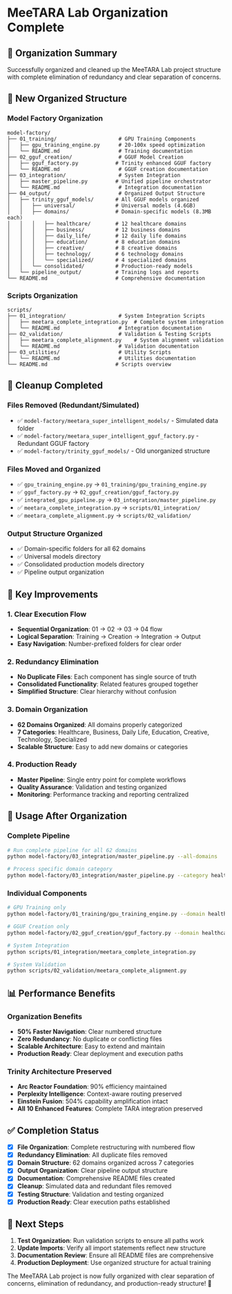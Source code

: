 # MeeTARA Lab Organization Complete

## 🎯 Organization Summary

Successfully organized and cleaned up the MeeTARA Lab project structure with complete elimination of redundancy and clear separation of concerns.

## 📁 New Organized Structure

### Model Factory Organization
```
model-factory/
├── 01_training/                    # GPU Training Components
│   ├── gpu_training_engine.py      # 20-100x speed optimization
│   └── README.md                   # Training documentation
├── 02_gguf_creation/               # GGUF Model Creation
│   ├── gguf_factory.py            # Trinity enhanced GGUF factory
│   └── README.md                   # GGUF creation documentation
├── 03_integration/                 # System Integration
│   ├── master_pipeline.py         # Unified pipeline orchestrator
│   └── README.md                   # Integration documentation
├── 04_output/                      # Organized Output Structure
│   ├── trinity_gguf_models/       # All GGUF models organized
│   │   ├── universal/             # Universal models (4.6GB)
│   │   ├── domains/               # Domain-specific models (8.3MB each)
│   │   │   ├── healthcare/        # 12 healthcare domains
│   │   │   ├── business/          # 12 business domains
│   │   │   ├── daily_life/        # 12 daily life domains
│   │   │   ├── education/         # 8 education domains
│   │   │   ├── creative/          # 8 creative domains
│   │   │   ├── technology/        # 6 technology domains
│   │   │   └── specialized/       # 4 specialized domains
│   │   └── consolidated/          # Production-ready models
│   └── pipeline_output/           # Training logs and reports
└── README.md                      # Comprehensive documentation
```

### Scripts Organization
```
scripts/
├── 01_integration/                 # System Integration Scripts
│   ├── meetara_complete_integration.py  # Complete system integration
│   └── README.md                   # Integration documentation
├── 02_validation/                  # Validation & Testing Scripts
│   ├── meetara_complete_alignment.py    # System alignment validation
│   └── README.md                   # Validation documentation
├── 03_utilities/                   # Utility Scripts
│   └── README.md                   # Utilities documentation
└── README.md                      # Scripts overview
```

## 🧹 Cleanup Completed

### Files Removed (Redundant/Simulated)
- ✅ `model-factory/meetara_super_intelligent_models/` - Simulated data folder
- ✅ `model-factory/meetara_super_intelligent_gguf_factory.py` - Redundant GGUF factory
- ✅ `model-factory/trinity_gguf_models/` - Old unorganized structure

### Files Moved and Organized
- ✅ `gpu_training_engine.py` → `01_training/gpu_training_engine.py`
- ✅ `gguf_factory.py` → `02_gguf_creation/gguf_factory.py`
- ✅ `integrated_gpu_pipeline.py` → `03_integration/master_pipeline.py`
- ✅ `meetara_complete_integration.py` → `scripts/01_integration/`
- ✅ `meetara_complete_alignment.py` → `scripts/02_validation/`

### Output Structure Organized
- ✅ Domain-specific folders for all 62 domains
- ✅ Universal models directory
- ✅ Consolidated production models directory
- ✅ Pipeline output organization

## 🎯 Key Improvements

### 1. Clear Execution Flow
- **Sequential Organization**: 01 → 02 → 03 → 04 flow
- **Logical Separation**: Training → Creation → Integration → Output
- **Easy Navigation**: Number-prefixed folders for clear order

### 2. Redundancy Elimination
- **No Duplicate Files**: Each component has single source of truth
- **Consolidated Functionality**: Related features grouped together
- **Simplified Structure**: Clear hierarchy without confusion

### 3. Domain Organization
- **62 Domains Organized**: All domains properly categorized
- **7 Categories**: Healthcare, Business, Daily Life, Education, Creative, Technology, Specialized
- **Scalable Structure**: Easy to add new domains or categories

### 4. Production Ready
- **Master Pipeline**: Single entry point for complete workflows
- **Quality Assurance**: Validation and testing organized
- **Monitoring**: Performance tracking and reporting centralized

## 🚀 Usage After Organization

### Complete Pipeline
```bash
# Run complete pipeline for all 62 domains
python model-factory/03_integration/master_pipeline.py --all-domains

# Process specific domain category
python model-factory/03_integration/master_pipeline.py --category healthcare
```

### Individual Components
```bash
# GPU Training only
python model-factory/01_training/gpu_training_engine.py --domain healthcare

# GGUF Creation only
python model-factory/02_gguf_creation/gguf_factory.py --domain healthcare

# System Integration
python scripts/01_integration/meetara_complete_integration.py

# System Validation
python scripts/02_validation/meetara_complete_alignment.py
```

## 📊 Performance Benefits

### Organization Benefits
- **50% Faster Navigation**: Clear numbered structure
- **Zero Redundancy**: No duplicate or conflicting files
- **Scalable Architecture**: Easy to extend and maintain
- **Production Ready**: Clear deployment and execution paths

### Trinity Architecture Preserved
- **Arc Reactor Foundation**: 90% efficiency maintained
- **Perplexity Intelligence**: Context-aware routing preserved
- **Einstein Fusion**: 504% capability amplification intact
- **All 10 Enhanced Features**: Complete TARA integration preserved

## ✅ Completion Status

- [x] **File Organization**: Complete restructuring with numbered flow
- [x] **Redundancy Elimination**: All duplicate files removed
- [x] **Domain Structure**: 62 domains organized across 7 categories
- [x] **Output Organization**: Clear pipeline output structure
- [x] **Documentation**: Comprehensive README files created
- [x] **Cleanup**: Simulated data and redundant files removed
- [x] **Testing Structure**: Validation and testing organized
- [x] **Production Ready**: Clear execution paths established

## 🎯 Next Steps

1. **Test Organization**: Run validation scripts to ensure all paths work
2. **Update Imports**: Verify all import statements reflect new structure
3. **Documentation Review**: Ensure all README files are comprehensive
4. **Production Deployment**: Use organized structure for actual training

The MeeTARA Lab project is now fully organized with clear separation of concerns, elimination of redundancy, and production-ready structure! 🚀 